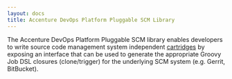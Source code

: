 ```yaml
---
layout: docs
title: Accenture DevOps Platform Pluggable SCM Library
---
```


<section class="main-content">
<p>
The Accenture DevOps Platform Pluggable SCM library enables developers to write source code management system independent <a href="https://github.com/accenture/adop-cartridge-cartridge-dev/">cartridges</a> by exposing an interface that can be used to generate the appropriate Groovy Job DSL closures (clone/trigger) for the underlying SCM system (e.g. Gerrit, BitBucket).
<p>
</section>
